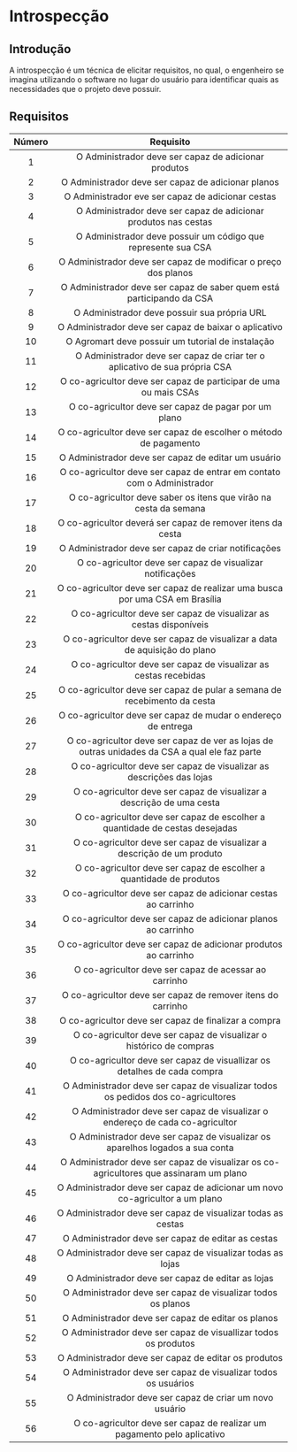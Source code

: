 # Introspecção

## Introdução

A introspecção é um técnica de elicitar requisitos, no qual, o engenheiro se imagina utilizando o software no lugar do usuário para identificar quais as necessidades que o projeto deve possuir.

## Requisitos

|Número|Requisito|
|:-:|:-:|
|1|O Administrador deve ser capaz de adicionar produtos|
|2|O Administrador deve ser capaz de adicionar planos|
|3|O Administrador eve ser capaz de adicionar cestas|
|4|O Administrador deve ser capaz de adicionar produtos nas cestas|
|5|O Administrador deve possuir um código que represente sua CSA|
|6|O Administrador deve ser capaz de modificar o preço dos planos|
|7|O Administrador deve ser capaz de saber quem está participando da CSA|
|8|O Administrador deve possuir sua própria URL|
|9|O Administrador deve ser capaz de baixar o aplicativo|
|10|O Agromart deve possuir um tutorial de instalação|
|11|O Administrador deve ser capaz de criar ter o aplicativo de sua própria CSA|
|12|O co-agricultor deve ser capaz de participar de uma ou mais CSAs|
|13|O co-agricultor deve ser capaz de pagar por um plano|
|14|O co-agricultor deve ser capaz de escolher o método de pagamento|
|15|O Administrador deve ser capaz de editar um usuário|
|16|O co-agricultor deve ser capaz de entrar em contato com o Administrador|
|17|O co-agricultor deve saber os itens que virão na cesta da semana|
|18|O co-agricultor deverá ser capaz de remover itens da cesta|
|19|O Administrador deve ser capaz de criar notificações|
|20|O co-agricultor deve ser capaz de visualizar notificações|
|21|O co-agricultor deve ser capaz de realizar uma busca por uma CSA em Brasília|
|22|O co-agricultor deve ser capaz de visualizar as cestas disponíveis|
|23|O co-agricultor deve ser capaz de visualizar a data de aquisição do plano|
|24|O co-agricultor deve ser capaz de visualizar as cestas recebidas|
|25|O co-agricultor deve ser capaz de pular a semana de recebimento da cesta|
|26|O co-agricultor deve ser capaz de mudar o endereço de entrega|
|27|O co-agricultor deve ser capaz de ver as lojas de outras unidades da CSA a qual ele faz parte|
|28|O co-agricultor deve ser capaz de visualizar as descrições das lojas|
|29|O co-agricultor deve ser capaz de visualizar a descrição de uma cesta|
|30|O co-agricultor deve ser capaz de escolher a quantidade de cestas desejadas|
|31|O co-agricultor deve ser capaz de visualizar a descrição de um produto|
|32|O co-agricultor deve ser capaz de escolher a quantidade de produtos|
|33|O co-agricultor deve ser capaz de adicionar cestas ao carrinho|
|34|O co-agricultor deve ser capaz de adicionar planos ao carrinho|
|35|O co-agricultor deve ser capaz de adicionar produtos ao carrinho|
|36|O co-agricultor deve ser capaz de acessar ao carrinho|
|37|O co-agricultor deve ser capaz de remover itens do carrinho|
|38|O co-agricultor deve ser capaz de finalizar a compra|
|39|O co-agricultor deve ser capaz de visualizar o histórico de compras|
|40|O co-agricultor deve ser capaz de visuallizar os detalhes de cada compra|
|41|O Administrador deve ser capaz de visualizar todos os pedidos dos co-agricultores|
|42|O Administrador deve ser capaz de visualizar o endereço de cada co-agricultor|
|43|O Administrador deve ser capaz de visualizar os aparelhos logados a sua conta|
|44|O Administrador deve ser capaz de visualizar os co-agricultores que assinaram um plano|
|45|O Administrador deve ser capaz de adicionar um novo co-agricultor a um plano|
|46|O Administrador deve ser capaz de visualizar todas as cestas|
|47|O Administrador deve ser capaz de editar as cestas|
|48|O Administrador deve ser capaz de visualizar todas as lojas|
|49|O Administrador deve ser capaz de editar as lojas|
|50|O Administrador deve ser capaz de visualizar todos os planos|
|51|O Administrador deve ser capaz de editar os planos|
|52|O Administrador deve ser capaz de visuallizar todos os produtos|
|53|O Administrador deve ser capaz de editar os produtos|
|54|O Administrador deve ser capaz de visualizar todos os usuários|
|55|O Administrador deve ser capaz de criar um novo usuário|
|56|O co-agricultor deve ser capaz de realizar um pagamento pelo aplicativo|
